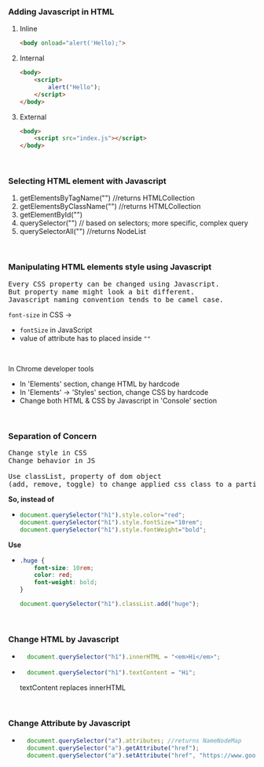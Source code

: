 ### Adding Javascript in HTML

1. Inline

    ```html
    <body onload="alert('Hello);">
    ```

2. Internal

    ```html
    <body>
        <script>
            alert("Hello");
        </script>
    </body>
    ```

3. External

    ```html
    <body>
        <script src="index.js"></script>
    </body>
    ```

<br>

### Selecting HTML element with Javascript

1. getElementsByTagName("") //returns HTMLCollection
2. getElementsByClassName("") //returns HTMLCollection
3. getElementById("")
4. querySelector("") // based on selectors; more specific, complex query
5. querySelectorAll("") //returns NodeList

<br>

### Manipulating HTML elements style using Javascript

<pre>
Every CSS property can be changed using Javascript.
But property name might look a bit different.
Javascript naming convention tends to be camel case.</pre>

```font-size``` in CSS ->
- ```fontSize``` in JavaScript
- value of attribute has to placed inside ```""```

<br>

In Chrome developer tools
- In 'Elements' section, change HTML by hardcode
- In 'Elements' -> 'Styles' section, change CSS by hardcode
- Change both HTML & CSS by Javascript in 'Console' section

<br>

### Separation of Concern

<pre>
Change style in CSS
Change behavior in JS

Use classList, property of dom object
(add, remove, toggle) to change applied css class to a particular element.
</pre>

**So, instead of**

-   ```js
    document.querySelector("h1").style.color="red";
    document.querySelector("h1").style.fontSize="10rem";
    document.querySelector("h1").style.fontWeight="bold";
    ```
**Use**

-   ```css
    .huge {
        font-size: 10rem;
        color: red;
        font-weight: bold;
    }
    ```
    ```js
    document.querySelector("h1").classList.add("huge");
    ```

<br>

### Change HTML by Javascript

- ```js
    document.querySelector("h1").innerHTML = "<em>Hi</em>";
    ```
- ```js
    document.querySelector("h1").textContent = "Hi";
    ```
    textContent replaces innerHTML

<br>

### Change Attribute by Javascript

- ```js
    document.querySelector("a").attributes; //returns NameNodeMap
    document.querySelector("a").getAttribute("href");
    document.querySelector("a").setAttribute("href", "https://www.google.com");
    ```

<br>

